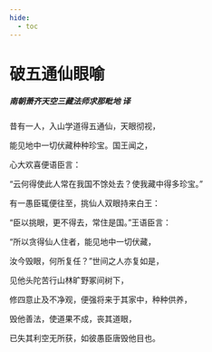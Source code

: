 ```yaml
---
hide:
  - toc
---
```


# **破五通仙眼喻**

##### 南朝萧齐天空三藏法师求那毗地 译

昔有一人，入山学道得五通仙，天眼彻视，

能见地中一切伏藏种种珍宝。国王闻之，

心大欢喜便语臣言：

“云何得使此人常在我国不馀处去？使我藏中得多珍宝。”

有一愚臣辄便往至，挑仙人双眼持来白王：

“臣以挑眼，更不得去，常住是国。”王语臣言：

“所以贪得仙人住者，能见地中一切伏藏，

汝今毁眼，何所复任？”世间之人亦复如是，

见他头陀苦行山林旷野冢间树下，

修四意止及不净观，便强将来于其家中，种种供养，

毁他善法，使道果不成，丧其道眼，

已失其利空无所获，如彼愚臣唐毁他目也。